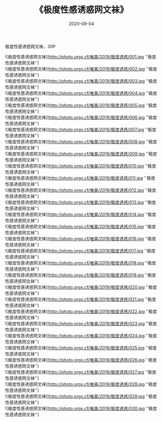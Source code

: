 ﻿---
layout: post
title:  《极度性感诱惑网文袜》
date:   2020-08-04
img: http://photo.orgx.cf/唯美/2019/极度诱惑/000.jpg
tags: [美女, 性感, 泳衣]
---

极度性感诱惑网文袜，30P

![极度性感诱惑网文袜](http://photo.orgx.cf/唯美/2019/极度诱惑/001.jpg ''极度性感诱惑网文袜'') <br>
![极度性感诱惑网文袜](http://photo.orgx.cf/唯美/2019/极度诱惑/002.jpg ''极度性感诱惑网文袜'') <br>
![极度性感诱惑网文袜](http://photo.orgx.cf/唯美/2019/极度诱惑/003.jpg ''极度性感诱惑网文袜'') <br>
![极度性感诱惑网文袜](http://photo.orgx.cf/唯美/2019/极度诱惑/004.jpg ''极度性感诱惑网文袜'') <br>
![极度性感诱惑网文袜](http://photo.orgx.cf/唯美/2019/极度诱惑/005.jpg ''极度性感诱惑网文袜'') <br>
![极度性感诱惑网文袜](http://photo.orgx.cf/唯美/2019/极度诱惑/006.jpg ''极度性感诱惑网文袜'') <br>
![极度性感诱惑网文袜](http://photo.orgx.cf/唯美/2019/极度诱惑/007.jpg ''极度性感诱惑网文袜'') <br>
![极度性感诱惑网文袜](http://photo.orgx.cf/唯美/2019/极度诱惑/008.jpg ''极度性感诱惑网文袜'') <br>
![极度性感诱惑网文袜](http://photo.orgx.cf/唯美/2019/极度诱惑/009.jpg ''极度性感诱惑网文袜'') <br>
![极度性感诱惑网文袜](http://photo.orgx.cf/唯美/2019/极度诱惑/010.jpg ''极度性感诱惑网文袜'') <br>
![极度性感诱惑网文袜](http://photo.orgx.cf/唯美/2019/极度诱惑/011.jpg ''极度性感诱惑网文袜'') <br>
![极度性感诱惑网文袜](http://photo.orgx.cf/唯美/2019/极度诱惑/012.jpg ''极度性感诱惑网文袜'') <br>
![极度性感诱惑网文袜](http://photo.orgx.cf/唯美/2019/极度诱惑/013.jpg ''极度性感诱惑网文袜'') <br>
![极度性感诱惑网文袜](http://photo.orgx.cf/唯美/2019/极度诱惑/014.jpg ''极度性感诱惑网文袜'') <br>
![极度性感诱惑网文袜](http://photo.orgx.cf/唯美/2019/极度诱惑/015.jpg ''极度性感诱惑网文袜'') <br>
![极度性感诱惑网文袜](http://photo.orgx.cf/唯美/2019/极度诱惑/016.jpg ''极度性感诱惑网文袜'') <br>
![极度性感诱惑网文袜](http://photo.orgx.cf/唯美/2019/极度诱惑/017.jpg ''极度性感诱惑网文袜'') <br>
![极度性感诱惑网文袜](http://photo.orgx.cf/唯美/2019/极度诱惑/018.jpg ''极度性感诱惑网文袜'') <br>
![极度性感诱惑网文袜](http://photo.orgx.cf/唯美/2019/极度诱惑/019.jpg ''极度性感诱惑网文袜'') <br>
![极度性感诱惑网文袜](http://photo.orgx.cf/唯美/2019/极度诱惑/020.jpg ''极度性感诱惑网文袜'') <br>
![极度性感诱惑网文袜](http://photo.orgx.cf/唯美/2019/极度诱惑/021.jpg ''极度性感诱惑网文袜'') <br>
![极度性感诱惑网文袜](http://photo.orgx.cf/唯美/2019/极度诱惑/022.jpg ''极度性感诱惑网文袜'') <br>
![极度性感诱惑网文袜](http://photo.orgx.cf/唯美/2019/极度诱惑/023.jpg ''极度性感诱惑网文袜'') <br>
![极度性感诱惑网文袜](http://photo.orgx.cf/唯美/2019/极度诱惑/024.jpg ''极度性感诱惑网文袜'') <br>
![极度性感诱惑网文袜](http://photo.orgx.cf/唯美/2019/极度诱惑/025.jpg ''极度性感诱惑网文袜'') <br>
![极度性感诱惑网文袜](http://photo.orgx.cf/唯美/2019/极度诱惑/026.jpg ''极度性感诱惑网文袜'') <br>
![极度性感诱惑网文袜](http://photo.orgx.cf/唯美/2019/极度诱惑/027.jpg ''极度性感诱惑网文袜'') <br>
![极度性感诱惑网文袜](http://photo.orgx.cf/唯美/2019/极度诱惑/028.jpg ''极度性感诱惑网文袜'') <br>
![极度性感诱惑网文袜](http://photo.orgx.cf/唯美/2019/极度诱惑/029.jpg ''极度性感诱惑网文袜'') <br>
![极度性感诱惑网文袜](http://photo.orgx.cf/唯美/2019/极度诱惑/030.jpg ''极度性感诱惑网文袜'') <br>
